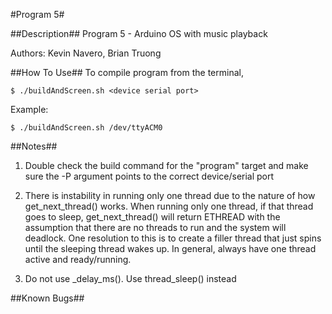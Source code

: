 #Program 5#

##Description##
Program 5 - Arduino OS with music playback

Authors: Kevin Navero, Brian Truong

##How To Use##
To compile program from the terminal,

```
$ ./buildAndScreen.sh <device serial port>
```
Example:

```
$ ./buildAndScreen.sh /dev/ttyACM0
```

##Notes##

1. Double check the build command for the "program" target and make sure
the -P argument points to the correct device/serial port

2. There is instability in running only one thread due to the nature of how
get_next_thread() works. When running only one thread, if that thread goes to 
sleep, get_next_thread() will return ETHREAD with the assumption that there 
are no threads to run and the system will deadlock. One resolution to this is 
to create a filler thread that just spins until the sleeping thread wakes up. 
In general, always have one thread active and ready/running.

3. Do not use _delay_ms(). Use thread_sleep() instead

##Known Bugs##
